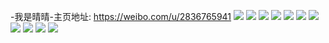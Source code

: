 -我是晴晴-主页地址: https://weibo.com/u/2836765941 
![](https://wx4.sinaimg.cn/mw2000/a9159cf5gy1h912d3splkj23402c07wi.jpg) 
![](https://wx4.sinaimg.cn/mw2000/a9159cf5ly1h1jjmuhuh5j21400u07gp.jpg) 
![](https://wx4.sinaimg.cn/mw2000/a9159cf5ly1ghn9tukimzj22uq2517wi.jpg) 
![](https://wx4.sinaimg.cn/mw2000/a9159cf5ly1g2b71x3qpxj22ak340qvc.jpg) 
![](https://wx4.sinaimg.cn/mw2000/a9159cf5ly1fzuxxnn0euj21o01o01kx.jpg) 
![](https://wx4.sinaimg.cn/mw2000/a9159cf5ly1fzq826wgijj21o01o0npg.jpg) 
![](https://wx4.sinaimg.cn/mw2000/a9159cf5ly1fz3xtlhkvcj21o01o0h87.jpg) 
![](https://wx4.sinaimg.cn/mw2000/a9159cf5ly1fykcdvvmtuj21o01o0qr7.jpg) 
![](https://wx4.sinaimg.cn/mw2000/a9159cf5ly1fp35x56h92j21o027w1l1.jpg) 
![](https://wx4.sinaimg.cn/mw2000/a9159cf5ly1fp35xbaycdj21o027whdw.jpg) 
![](https://wx4.sinaimg.cn/mw2000/a9159cf5ly1fp35xh3chxj21o027whdw.jpg) 
